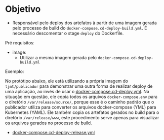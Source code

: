 # Objetivo

* Responsável pelo deploy dos artefatos à partir de uma imagem gerada pelo processo de build do `docker-compose.cd-deploy-build.yml`. É necessário descomentar o stage `deploy` do Dockerfile.

Pré requisitos:
- image: 
  - Utilizar a mesma imagem gerada pelo `docker-compose.cd-deploy-build.yml`

Exemplo:

  No protótipo abaixo, ele está utilizando a própria imagem do `tjmt/publicador` para demonstrar uma outra forma de realizar deploy de uma aplicação, ao invés de usar o [docker-compose.cd-deploy.yml](docker-compose.cd-deploy.yml.md). Na situação em questão, ele copia todos os arquivos `docker-compose.env` para o diretório `/var/release/source/`, porque esse é o caminho padrão que o publicador utiliza para converter os arquivos docker-compose (YML) para Kubernetes (YAML). Ele também copia os artefatos gerados no build para o diretório `/var/release/www`, este procedimento serve apenas para visualizar os arquivos gerados no processo de build.

- [docker-compose.cd-deploy-release.yml](../docker-compose.cd-deploy-release.yml)
